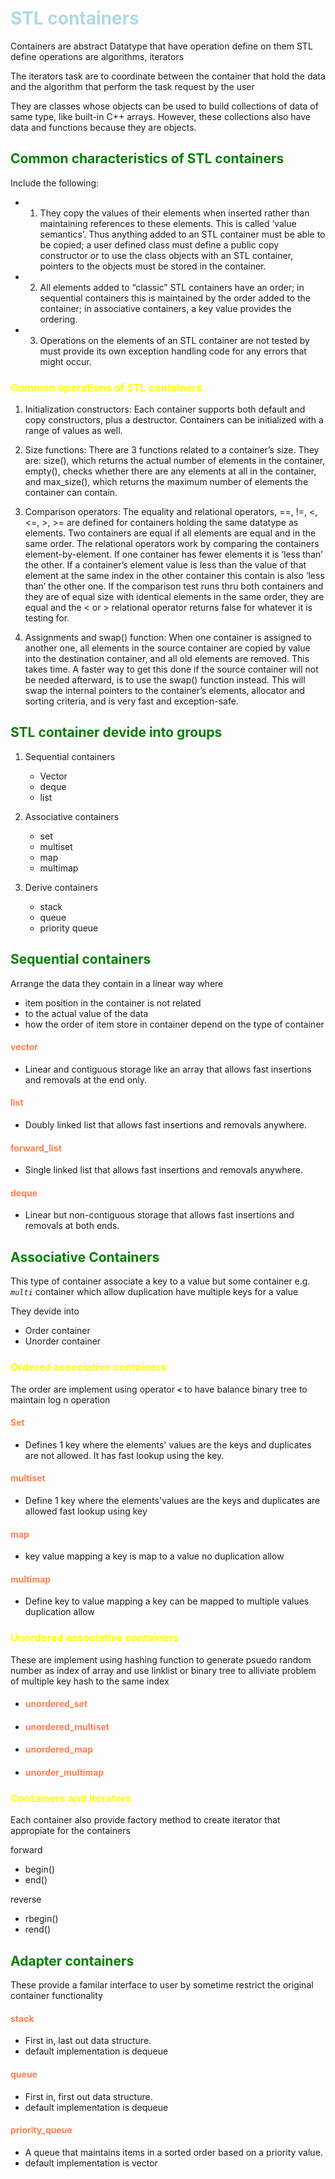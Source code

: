 
# STL containers

Containers are abstract Datatype that have operation define on them
STL define operations are algorithms, iterators

The iterators task are to coordinate between the container that hold the data and the algorithm that perform the task request by the user

  They are classes whose objects can be used to build
  collections of data of same type, like built-in C++ arrays.
  However, these collections also have data and functions because
  they are objects.
  


## Common characteristics of STL containers

Include the following:

- 1. They copy the values of their elements when inserted rather than
     maintaining references to these elements. This is called ‘value
     semantics’. Thus anything added to an STL container must be able
     to be copied; a user defined class must define a public copy
     constructor or to use the class objects with an STL container,
     pointers to the objects must be stored in the container.

- 2. All elements added to “classic” STL containers have an order; in
     sequential containers this is maintained by the order added to
     the container; in associative containers, a key value provides
     the ordering.

- 3. Operations on the elements of an STL container are not tested by
     must provide its own exception handling code for any errors that
     might occur.

### Common operations of STL containers 

1. Initialization constructors: Each container supports both
     default and copy constructors, plus a destructor. Containers can be
     initialized with a range of values as well. 
  
2. Size functions: There are 3 functions related to a container’s
     size. They are: size(), which returns the actual number of
     elements in the container, empty(), checks whether there are any
     elements at all in the container, and max_size(), which returns
     the maximum number of elements the container can contain.

3. Comparison operators: The equality and relational operators, ==,
     !=, <, <=, >, >= are defined for containers holding the same
     datatype as elements. Two containers are equal if all elements
     are equal and in the same order. The relational operators work
     by comparing the containers element-by-element. If one container
     has fewer elements it is ‘less than’ the other. If a container’s
     element value is less than the value of that element at the same
     index in the other container this contain is also ‘less than’
     the other one. If the comparison test runs thru both containers
     and they are of equal size with identical elements in the same
     order, they are equal and the < or > relational operator returns
     false for whatever it is testing for.

4. Assignments and swap() function: When one container is assigned
     to another one, all elements in the source container are copied
     by value into the destination container, and all old elements
     are removed. This takes time.  A faster way to get this done if
     the source container will not be needed afterward, is to use the
     swap() function instead. This will swap the internal pointers to
     the container’s elements, allocator and sorting criteria, and is
     very fast and exception-safe.

## STL container devide into groups

  1. Sequential containers
       - Vector
       - deque
       - list
  2. Associative containers
       - set
       - multiset
       - map
       - multimap

  3. Derive containers
       - stack
       - queue
       - priority queue

## Sequential containers
Arrange the data they contain in a linear way where 
- item position in the container is not related 
- to the actual value of the data
- how the order of item store in container depend on the type of container

 #### vector

 - Linear and contiguous storage like an array that allows
 fast insertions and removals at the end only.
  
 #### list

 - Doubly linked list that allows fast insertions and removals
 anywhere.
  

#### forward_list

 - Single linked list that allows fast insertions and
 removals anywhere.
  

#### deque

 - Linear but non-contiguous storage that allows fast
 insertions and removals at both ends.

## Associative Containers

This type of container associate a key to a value but some container e.g. *`multi`* container which allow duplication have multiple keys for a value

They devide into
- Order container
- Unorder container

### Ordered associative containers

The order are implement using operator **`<`** to have balance binary tree to maintain log n operation

#### Set
 
- Defines 1 key where the elements' values are the keys and
 duplicates are not allowed. It has fast lookup using the key.

#### multiset

- Define 1 key where the elements'values are the keys and duplicates are allowed
 fast lookup using key

#### map 
- key value mapping a key is map to a value no duplication allow

#### multimap

- Define key to value mapping a key can be mapped to multiple values duplication allow

### Unordered associative containers

These are implement using hashing function to generate psuedo random number as index of array and use linklist or binary tree to alliviate problem of multiple key hash to the same index

- #### unordered_set
- #### unordered_multiset 
- #### unordered_map 
- #### unorder_multimap


### Containers and Iterators

Each container also provide factory method to create iterator that appropiate for the containers

forward
- begin()
- end()

reverse
- rbegin()
- rend()

## Adapter containers

These provide a familar interface to user by sometime restrict
the original container functionality

 #### stack 

 - First in, last out data structure.
 - default implementation is dequeue
  
 #### queue 

 - First in, first out data structure.
 - default implementation is dequeue

 #### priority_queue 

 - A queue that maintains items in a sorted order      based on a priority value.
  - default implementation is vector
  
    






















<style>h1{color:lightblue;}</style>
<style>h2{color:green;}</style>
<style>h3{color:yellow;}</style>
<style>h4{color:coral;}</style>
<style>h5{color:teal;}</style>